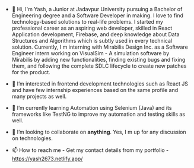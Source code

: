 - 👋 Hi, I'm Yash, a Junior at Jadavpur University pursuing a Bachelor of Engineering degree and a Software Developer in making. I love to find technology-based solutions to real-life problems.
I started my professional career as an aspiring web developer, skilled in React Application development, Firebase, and deep knowledge about Data Structures and Algorithms which is subtly used in every technical solution.
Currently, I m interning with Mirabilis Design Inc. as a Software Engineer intern working on VisualSim - A simulation software by Mirabilis by adding new functionalities, finding existing bugs and fixing them, and following the complete SDLC lifecycle to create new patches for the product.

- 👀 I’m interested in frontend development technologies such as React JS and have few internship experiences based on the same profile and many projects as well.

- 🌱 I’m currently learning Automation using Selenium (Java) and its frameworks like TestNG to improve my automation and testing skills as well.

- 💞️ I’m looking to collaborate on **anything**. Yes, I m up for any discussion on technologies.

- 📫 How to reach me - Get my contact details from my portfolio - https://yash2673.netlify.app/ 

